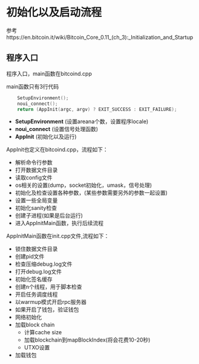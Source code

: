初始化以及启动流程
==================

参考https://en.bitcoin.it/wiki/Bitcoin_Core_0.11_(ch_3):_Initialization_and_Startup

程序入口
--------
程序入口，main函数在bitcoind.cpp

main函数只有3行代码
```c++
    SetupEnvironment();
    noui_connect();
    return (AppInit(argc, argv) ? EXIT_SUCCESS : EXIT_FAILURE);
```

- **SetupEnvironment** (设置areana个数，设置程序locale)
- **noui_connect** (设置信号处理函数)
- **AppInit** (初始化以及运行)

AppInit也定义在bitcoind.cpp，流程如下：
- 解析命令行参数
- 打开数据文件目录
- 读取config文件
- os相关的设置(dump，socket初始化，umask，信号处理)
- 初始化及检查设置各种参数，(某些参数需要另外的参数一起设置)
- 设置一些全局变量
- 初始化sanity检查
- 创建子进程(如果是后台运行)
- 进入AppInitMain函数，执行后续流程

AppInitMain函数在init.cpp文件,流程如下：
- 锁住数据文件目录
- 创建pid文件
- 检查压缩debug.log文件
- 打开debug.log文件
- 初始化签名缓存
- 创建n个线程，用于脚本检查
- 开启任务调度线程
- 以warmup模式开启rpc服务器
- 如果开启了钱包，验证钱包
- 网络初始化
- 加载block chain
	- 计算cache size
	- 加载blockchain到mapBlockIndex(将会花费10-20秒)
	- UTXO设置
- 加载钱包	
